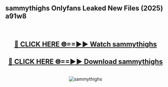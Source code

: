 <h2>sammythighs Onlyfans Leaked New Files (2025) a91w8</h2>
<br>
<div align="center">
<h2><a href="https://mediafiles.top/sammythighs&ref=git" rel="nofollow">🔴 CLICK HERE 🌐==►► Watch sammythighs</a></h2>
<h2><a href="https://mediafiles.top/sammythighs&ref=git" rel="nofollow">🔴 CLICK HERE 🌐==►► Download sammythighs</a></h2>
<br>
<a href="https://mediafiles.top/sammythighs&ref=git" rel="nofollow" data-target="animated-image.originalLink"><img src="https://i.ibb.co.com/xMMVF88/686577567.gif" alt="sammythighs" style="max-width: 100%; display: inline-block;" data-target="animated-image.originalImage"></a>
</div>
<br>
<br>